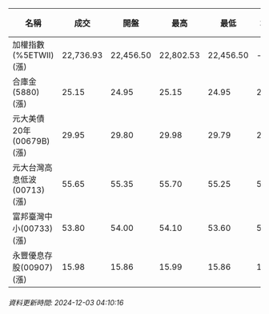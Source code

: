 | 名稱 | 成交 | 開盤 | 最高 | 最低 | 均價 | 成交金額(億) | 昨收 | 漲跌幅 | 漲跌 | 總量 | 昨量 | 振幅 |
| -------- | -------- | -------- | -------- |-------- | -------- | -------- |-------- |-------- |-------- | -------- | -------- |-------- |
|加權指數(%5ETWII) (漲)|22,736.93|22,456.50|22,802.53|22,456.50|-|3,113.14|22,262.50|2.13%|474.43|6,465,929|0|1.55%|
|合庫金(5880) (漲)|25.15|24.95|25.15|24.95|25.09|2.22|24.90|1.00%|0.25|8,849|15,332|0.80%|
|元大美債20年(00679B) (漲)|29.95|29.80|29.98|29.79|29.89|20.10|29.75|0.67%|0.20|67,262|49,014|0.64%|
|元大台灣高息低波(00713) (漲)|55.65|55.35|55.70|55.25|55.58|6.17|54.95|1.27%|0.70|11,107|10,603|0.82%|
|富邦臺灣中小(00733) (漲)|53.80|54.00|54.10|53.60|53.90|0.285|53.25|1.03%|0.55|528|988|0.94%|
|永豐優息存股(00907) (漲)|15.98|15.86|15.99|15.86|15.96|0.262|15.78|1.27%|0.20|1,639|1,384|0.82%|
###### 資料更新時間: 2024-12-03 04:10:16